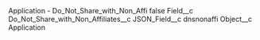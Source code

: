 <?xml version="1.0" encoding="UTF-8"?>
<CustomMetadata xmlns="http://soap.sforce.com/2006/04/metadata" xmlns:xsi="http://www.w3.org/2001/XMLSchema-instance" xmlns:xsd="http://www.w3.org/2001/XMLSchema">
    <label>Application - Do_Not_Share_with_Non_Affi</label>
    <protected>false</protected>
    <values>
        <field>Field__c</field>
        <value xsi:type="xsd:string">Do_Not_Share_with_Non_Affiliates__c</value>
    </values>
    <values>
        <field>JSON_Field__c</field>
        <value xsi:type="xsd:string">dnsnonaffi</value>
    </values>
    <values>
        <field>Object__c</field>
        <value xsi:type="xsd:string">Application</value>
    </values>
</CustomMetadata>
